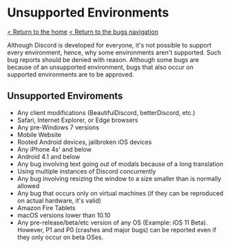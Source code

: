 # Unsupported Environments
[< Return to the home](/index)
[< Return to the bugs navigation](/bugs)

Although Discord is developed for everyone, it's not possible to support every environment, hence, why some environments aren't supported. Such bug reports should be denied with reason. Although some bugs are because of an unsupported environment, bugs that also occur on supported environments are to be approved.

## Unsupported Enviroments
- Any client modifications (BeautifulDiscord, betterDiscord, etc.)
- Safari, Internet Explorer, or Edge browsers
- Any pre-Windows 7 versions
- Mobile Website
- Rooted Android devices, jailbroken iOS devices
- Any iPhone 4s' and below
- Android 4.1 and below
- Any bug involving text going out of modals because of a long translation
- Using multiple instances of Discord concurrently
- Any bug involving resizing the window to a size smaller than is normally allowed
- Any bug that occurs only on virtual machines (if they can be reproduced on actual hardware, it's valid)
- Amazon Fire Tablets
- macOS versions lower than 10.10
- Any pre-release/beta/etc version of any OS (Example: iOS 11 Beta). However, P1 and P0 (crashes and major bugs) can be reported even if they only occur on beta OSes.
